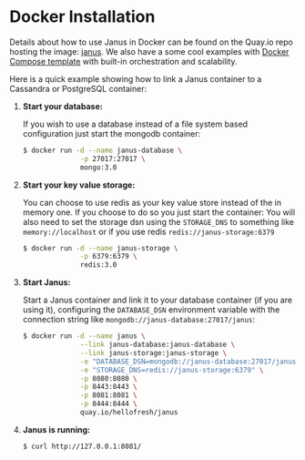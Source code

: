 # Docker Installation

Details about how to use Janus in Docker can be found on the Quay.io repo hosting the image: [janus](https://quay.io/repository/hellofresh/janus). We also have a some cool examples with [Docker Compose template](https://github.com/hellofresh/janus/blob/master/examples) with built-in orchestration and scalability.

Here is a quick example showing how to link a Janus container to a Cassandra or PostgreSQL container:

1. **Start your database:**

    If you wish to use a database instead of a file system based configuration just start the mongodb container:

    ```bash
    $ docker run -d --name janus-database \
                  -p 27017:27017 \
                  mongo:3.0
    ```

2. **Start your key value storage:**

    You can choose to use redis as your key value store instead of the in memory one. If you choose to do so you just start the container:
You will also need to set the storage dsn using the `STORAGE_DNS` to something like `memory://localhost` or if you use redis `redis://janus-storage:6379`

    ```bash
    $ docker run -d --name janus-storage \
                  -p 6379:6379 \
                  redis:3.0
    ```


3. **Start Janus:**

    Start a Janus container and link it to your database container (if you are using it), configuring the `DATABASE_DSN` environment variable with the connection string like `mongodb://janus-database:27017/janus`:
    

    ```bash
    $ docker run -d --name janus \
                  --link janus-database:janus-database \
                  --link janus-storage:janus-storage \
                  -e "DATABASE_DSN=mongodb://janus-database:27017/janus" \
                  -e "STORAGE_DNS=redis://janus-storage:6379" \
                  -p 8080:8080 \
                  -p 8443:8443 \
                  -p 8081:8081 \
                  -p 8444:8444 \
                  quay.io/hellofresh/janus
    ```

3. **Janus is running:**

    ```bash
    $ curl http://127.0.0.1:8081/
    ```
